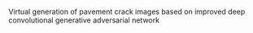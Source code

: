 Virtual generation of pavement crack images based on improved deep
convolutional generative adversarial network
